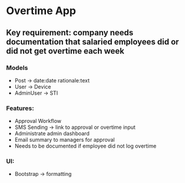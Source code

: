 # Overtime App

## Key requirement: company needs documentation that salaried employees did or did not get overtime each week

### Models
* Post -> date:date rationale:text
* User -> Device
* AdminUser -> STI

### Features:
* Approval Workflow
* SMS Sending -> link to approval or overtime input
* Administrate admin dashboard
* Email summary to managers for approval
* Needs to be documented if employee did not log overtime

### UI:
* Bootstrap -> formatting
